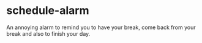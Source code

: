 # schedule-alarm
An annoying alarm to remind you to have your break, come back from your break and also to finish your day.
